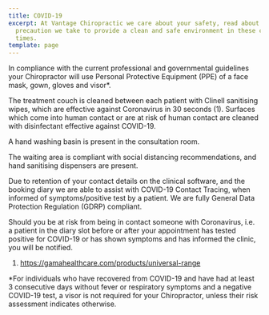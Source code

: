 ```yaml
---
title: COVID-19
excerpt: At Vantage Chiropractic we care about your safety, read about every
  precaution we take to provide a clean and safe environment in these changing
  times.
template: page
---
```

In compliance with the current professional and governmental guidelines your Chiropractor will use Personal Protective Equipment (PPE) of a face mask, gown, gloves and visor*. 

The treatment couch is cleaned between each patient with Clinell sanitising wipes, which are effective against Coronavirus in 30 seconds (1). Surfaces which come into human contact or are at risk of human contact are cleaned with disinfectant effective against COVID-19. 

A hand washing basin is present in the consultation room. 

The waiting area is compliant with social distancing recommendations, and hand sanitising dispensers are present. 

Due to retention of your contact details on the clinical software, and the booking diary we are able to assist with COVID-19 Contact Tracing, when informed of symptoms/positive test by a patient. We are fully General Data Protection Regulation (GDRP) compliant. 

Should you be at risk from being in contact someone with Coronavirus, i.e. a patient in the diary slot before or after your appointment has tested positive for COVID-19 or has shown symptoms and has informed the clinic, you will be notified. 

1. https://gamahealthcare.com/products/universal-range

\*For individuals who have recovered from COVID-19 and have had at least 3 consecutive days without fever or respiratory symptoms and a negative COVID-19 test, a visor is not required for your Chiropractor, unless their risk assessment indicates otherwise.